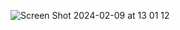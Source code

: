 ![Screen Shot 2024-02-09 at 13 01 12](https://github.com/Moby1971/T1mappingLL-2D-v1.5/assets/49905975/3a830aa7-4859-4d47-8cfd-c1cb9bb2e3ae)
